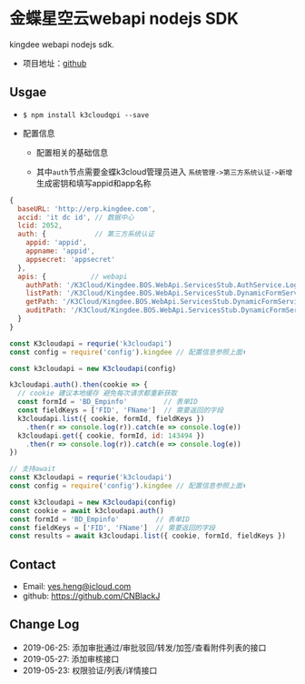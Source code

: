 # 金蝶星空云webapi nodejs SDK

kingdee webapi nodejs sdk.

- 项目地址：[github](https://github.com/CNBlackJ/k3cloudapi)

## Usgae

- `$ npm install k3cloudqpi --save`

- 配置信息

  - 配置相关的基础信息

  - 其中`auth`节点需要金蝶k3cloud管理员进入 `系统管理->第三方系统认证->新增` 生成密钥和填写appid和app名称

```js
{
  baseURL: 'http://erp.kingdee.com',
  accid: 'it dc id', // 数据中心
  lcid: 2052,
  auth: {            // 第三方系统认证
    appid: 'appid',
    appname: 'appid',
    appsecret: 'appsecret'
  },
  apis: {           // webapi
    authPath: '/K3Cloud/Kingdee.BOS.WebApi.ServicesStub.AuthService.LoginByAppSecret.common.kdsvc',
    listPath: '/K3Cloud/Kingdee.BOS.WebApi.ServicesStub.DynamicFormService.ExecuteBillQuery.common.kdsvc',
    getPath: '/K3Cloud/Kingdee.BOS.WebApi.ServicesStub.DynamicFormService.View.common.kdsvc',
    auditPath: '/K3Cloud/Kingdee.BOS.WebApi.ServicesStub.DynamicFormService.Audit.common.kdsvc'
  }
}
```

```js
const K3cloudapi = requrie('k3cloudapi')
const config = require('config').kingdee // 配置信息参照上面⬆️

const k3cloudapi = new K3cloudapi(config)

k3cloudapi.auth().then(cookie => {
  // cookie 建议本地缓存 避免每次请求都重新获取
  const formId = 'BD_Empinfo'         // 表单ID
  const fieldKeys = ['FID', 'FName']  // 需要返回的字段
  k3cloudapi.list({ cookie, formId, fieldKeys })
    .then(r => console.log(r)).catch(e => console.log(e))
  k3cloudapi.get({ cookie, formId, id: 143494 })
    .then(r => console.log(r)).catch(e => console.log(e))
})
```

```js
// 支持await
const K3cloudapi = requrie('k3cloudapi')
const config = require('config').kingdee // 配置信息参照上面⬆️

const k3cloudapi = new K3cloudapi(config)
const cookie = await k3cloudapi.auth()
const formId = 'BD_Empinfo'         // 表单ID
const fieldKeys = ['FID', 'FName']  // 需要返回的字段
const results = await k3cloudapi.list({ cookie, formId, fieldKeys })
```

## Contact

- Email: yes.heng@icloud.com
- github: <https://github.com/CNBlackJ>

## Change Log

- 2019-06-25: 添加审批通过/审批驳回/转发/加签/查看附件列表的接口
- 2019-05-27: 添加审核接口
- 2019-05-23: 权限验证/列表/详情接口